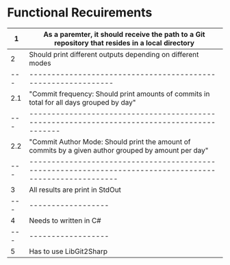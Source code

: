 # Functional Recuirements
| 1 | As a paremter, it should receive the path to a Git repository that resides in a local directory |
|---|-------------------------------------------------------------------------------------------------|
| 2 | Should print different outputs depending on different modes |
|---|-------------------------------------------------------------|
|2.1 | "Commit frequency: Should print amounts of commits in total for all days grouped by day" |
|---|-------------------------------------------------------------------------------------------|
| 2.2 | "Commit Author Mode: Should print the amount of commits by a given author grouped by amount per day" |
|---|--------------------------------------------------------------------------------------------------------|
| 3 | All results are print in StdOut |
|---|------------------|
| 4 | Needs to written in C# |
|---|------------------|
| 5 | Has to use LibGit2Sharp |

